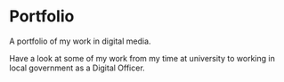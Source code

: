 # Portfolio
A portfolio of my work in digital media.

Have a look at some of my work from my time at university to working in local government as a Digital Officer.
